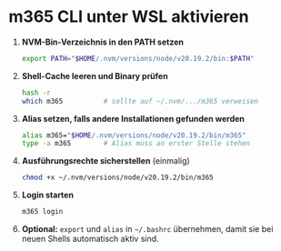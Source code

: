 # m365 CLI unter WSL aktivieren

1. **NVM-Bin-Verzeichnis in den PATH setzen**

   ```bash
   export PATH="$HOME/.nvm/versions/node/v20.19.2/bin:$PATH"
   ```

2. **Shell-Cache leeren und Binary prüfen**

   ```bash
   hash -r
   which m365          # sollte auf ~/.nvm/.../m365 verweisen
   ```

3. **Alias setzen, falls andere Installationen gefunden werden**

   ```bash
   alias m365="$HOME/.nvm/versions/node/v20.19.2/bin/m365"
   type -a m365        # Alias muss an erster Stelle stehen
   ```

4. **Ausführungsrechte sicherstellen** (einmalig)

   ```bash
   chmod +x ~/.nvm/versions/node/v20.19.2/bin/m365
   ```

5. **Login starten**

   ```bash
   m365 login
   ```

6. **Optional:** `export` und `alias` in `~/.bashrc` übernehmen, damit sie bei neuen Shells automatisch aktiv sind.
